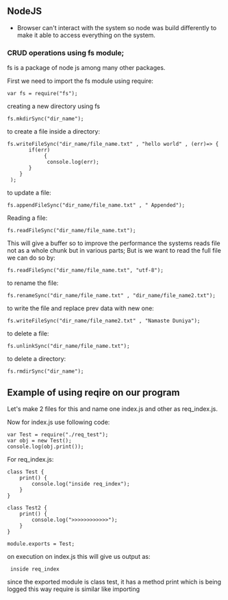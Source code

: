 ## NodeJS

* Browser can't interact with the system so node was build differently to make it able to access everything on the system.

### CRUD operations using fs module;
fs is a package of node js among many other packages.

First we need to import the fs module using require:
```
var fs = require("fs");
```

creating a new directory using fs
```
fs.mkdirSync("dir_name");
```

to create a file inside a directory:
```
fs.writeFileSync("dir_name/file_name.txt" , "hello world" , (err)=> {
       if(err)
            {
             console.log(err);
       }
    }
 );
 ```

to update a file:
```
fs.appendFileSync("dir_name/file_name.txt" , " Appended");
```

Reading a file:
```
fs.readFileSync("dir_name/file_name.txt");
 ```

This will give a buffer so to improve the performance the systems reads file not as a whole chunk but in various parts; But is we want to read the full file we can do so by:
```
fs.readFileSync("dir_name/file_name.txt", "utf-8"); 
```

to rename the file:
```
fs.renameSync("dir_name/file_name.txt" , "dir_name/file_name2.txt");
```

to write the file and replace prev data with new one:
```
fs.writeFileSync("dir_name/file_name2.txt" , "Namaste Duniya");
```

to delete a file:
```
fs.unlinkSync("dir_name/file_name.txt");
```

to delete a directory:
```
fs.rmdirSync("dir_name");
```

## Example of using reqire on our program
 Let's make 2 files for this and name one index.js and other as req_index.js.

 Now for index.js use following code:

 ```   
var Test = require("./req_test");
var obj = new Test();
console.log(obj.print());
```

 For req_index.js:
```
class Test {
    print() {
        console.log("inside req_index");
    }
}

class Test2 {
    print() {
        console.log(">>>>>>>>>>>>");
    }
}

module.exports = Test;
```
 on execution on index.js this will give us output as:
 ```
  inside req_index
  ```
 since the exported module is class test, it has a method print which is being logged 
 this way require is similar like importing